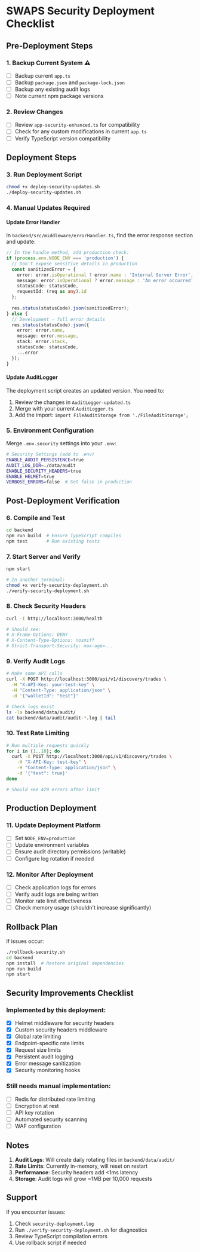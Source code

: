 # SWAPS Security Deployment Checklist

## Pre-Deployment Steps

### 1. **Backup Current System** ⚠️
- [ ] Backup current `app.ts`
- [ ] Backup `package.json` and `package-lock.json`
- [ ] Backup any existing audit logs
- [ ] Note current npm package versions

### 2. **Review Changes**
- [ ] Review `app-security-enhanced.ts` for compatibility
- [ ] Check for any custom modifications in current `app.ts`
- [ ] Verify TypeScript version compatibility

## Deployment Steps

### 3. **Run Deployment Script**
```bash
chmod +x deploy-security-updates.sh
./deploy-security-updates.sh
```

### 4. **Manual Updates Required**

#### Update Error Handler
In `backend/src/middleware/errorHandler.ts`, find the error response section and update:

```typescript
// In the handle method, add production check:
if (process.env.NODE_ENV === 'production') {
  // Don't expose sensitive details in production
  const sanitizedError = {
    error: error.isOperational ? error.name : 'Internal Server Error',
    message: error.isOperational ? error.message : 'An error occurred',
    statusCode: statusCode,
    requestId: (req as any).id
  };
  
  res.status(statusCode).json(sanitizedError);
} else {
  // Development - full error details
  res.status(statusCode).json({
    error: error.name,
    message: error.message,
    stack: error.stack,
    statusCode: statusCode,
    ...error
  });
}
```

#### Update AuditLogger
The deployment script creates an updated version. You need to:
1. Review the changes in `AuditLogger-updated.ts`
2. Merge with your current `AuditLogger.ts`
3. Add the import: `import FileAuditStorage from './FileAuditStorage';`

### 5. **Environment Configuration**
Merge `.env.security` settings into your `.env`:

```bash
# Security Settings (add to .env)
ENABLE_AUDIT_PERSISTENCE=true
AUDIT_LOG_DIR=./data/audit
ENABLE_SECURITY_HEADERS=true
ENABLE_HELMET=true
VERBOSE_ERRORS=false  # Set false in production
```

## Post-Deployment Verification

### 6. **Compile and Test**
```bash
cd backend
npm run build  # Ensure TypeScript compiles
npm test       # Run existing tests
```

### 7. **Start Server and Verify**
```bash
npm start

# In another terminal:
chmod +x verify-security-deployment.sh
./verify-security-deployment.sh
```

### 8. **Check Security Headers**
```bash
curl -I http://localhost:3000/health

# Should see:
# X-Frame-Options: DENY
# X-Content-Type-Options: nosniff
# Strict-Transport-Security: max-age=...
```

### 9. **Verify Audit Logs**
```bash
# Make some API calls
curl -X POST http://localhost:3000/api/v1/discovery/trades \
  -H "X-API-Key: your-test-key" \
  -H "Content-Type: application/json" \
  -d '{"walletId": "test"}'

# Check logs exist
ls -la backend/data/audit/
cat backend/data/audit/audit-*.log | tail
```

### 10. **Test Rate Limiting**
```bash
# Run multiple requests quickly
for i in {1..10}; do
  curl -X POST http://localhost:3000/api/v1/discovery/trades \
    -H "X-API-Key: test-key" \
    -H "Content-Type: application/json" \
    -d '{"test": true}'
done

# Should see 429 errors after limit
```

## Production Deployment

### 11. **Update Deployment Platform**
- [ ] Set `NODE_ENV=production`
- [ ] Update environment variables
- [ ] Ensure audit directory permissions (writable)
- [ ] Configure log rotation if needed

### 12. **Monitor After Deployment**
- [ ] Check application logs for errors
- [ ] Verify audit logs are being written
- [ ] Monitor rate limit effectiveness
- [ ] Check memory usage (shouldn't increase significantly)

## Rollback Plan

If issues occur:
```bash
./rollback-security.sh
cd backend
npm install  # Restore original dependencies
npm run build
npm start
```

## Security Improvements Checklist

### Implemented by this deployment:
- [x] Helmet middleware for security headers
- [x] Custom security headers middleware
- [x] Global rate limiting
- [x] Endpoint-specific rate limits
- [x] Request size limits
- [x] Persistent audit logging
- [x] Error message sanitization
- [x] Security monitoring hooks

### Still needs manual implementation:
- [ ] Redis for distributed rate limiting
- [ ] Encryption at rest
- [ ] API key rotation
- [ ] Automated security scanning
- [ ] WAF configuration

## Notes

1. **Audit Logs**: Will create daily rotating files in `backend/data/audit/`
2. **Rate Limits**: Currently in-memory, will reset on restart
3. **Performance**: Security headers add <1ms latency
4. **Storage**: Audit logs will grow ~1MB per 10,000 requests

## Support

If you encounter issues:
1. Check `security-deployment.log`
2. Run `./verify-security-deployment.sh` for diagnostics
3. Review TypeScript compilation errors
4. Use rollback script if needed